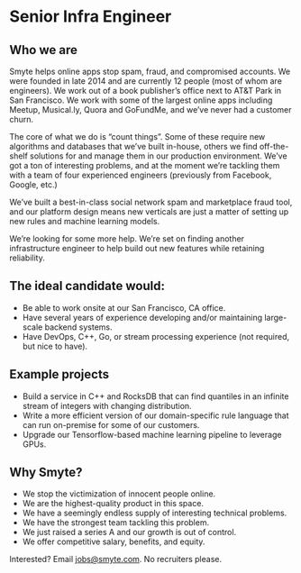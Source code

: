 # Senior Infra Engineer

## Who we are

Smyte helps online apps stop spam, fraud, and compromised accounts. We were founded in late 2014 and are currently 12 people (most of whom are engineers). We work out of a book publisher’s office next to AT&T Park in San Francisco. We work with some of the largest online apps including Meetup, Musical.ly, Quora and GoFundMe, and we’ve never had a customer churn.

The core of what we do is “count things”. Some of these require new algorithms and databases that we’ve built in-house, others we find off-the-shelf solutions for and manage them in our production environment. We’ve got a ton of interesting problems, and at the moment we’re tackling them with a team of four experienced engineers (previously from Facebook, Google, etc.)

We’ve built a best-in-class social network spam and marketplace fraud tool, and our platform design means new verticals are just a matter of setting up new rules and machine learning models.

We’re looking for some more help. We’re set on finding another infrastructure engineer to help build out new features while retaining reliability.


## The ideal candidate would: 

* Be able to work onsite at our San Francisco, CA office.
* Have several years of experience developing and/or maintaining large-scale backend systems.
* Have DevOps, C++, Go, or stream processing experience (not required, but nice to have).


## Example projects

* Build a service in C++ and RocksDB that can find quantiles in an infinite stream of integers with changing distribution.
* Write a more efficient version of our domain-specific rule language that can run on-premise for some of our customers.
* Upgrade our Tensorflow-based machine learning pipeline to leverage GPUs.

## Why Smyte?

* We stop the victimization of innocent people online.
* We are the highest-quality product in this space.
* We have a seemingly endless supply of interesting technical problems.
* We have the strongest team tackling this problem.
* We just raised a series A and our growth is out of control.
* We offer competitive salary, benefits, and equity.

Interested? Email jobs@smyte.com. No recruiters please.


